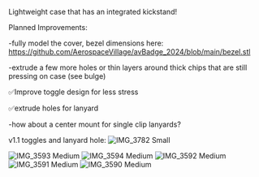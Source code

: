 Lightweight case that has an integrated kickstand!

Planned Improvements:

-fully model the cover, bezel dimensions here: [https://github.com/AerospaceVillage/avBadge_2024/blob/main/bezel.stl
](https://github.com/AerospaceVillage/avBadge_2024/blob/main/hardware/bezel.stl)

-extrude a few more holes or thin layers around thick chips that are still pressing on case (see bulge)

✅Improve toggle design for less stress

✅extrude holes for lanyard

-how about a center mount for single clip lanyards?

v1.1 toggles and lanyard hole:
![IMG_3782 Small](https://github.com/user-attachments/assets/6c43643a-694f-456d-8e25-c219acf6ea43)

![IMG_3593 Medium](https://github.com/user-attachments/assets/adcb8b88-3002-4aa2-9b33-c409014d1c3a)
![IMG_3594 Medium](https://github.com/user-attachments/assets/078e2340-8f25-4b95-a5d1-775e5bbe8a8f)
![IMG_3592 Medium](https://github.com/user-attachments/assets/1acdd83e-f177-46a5-ae07-d60fe35414a9)
![IMG_3591 Medium](https://github.com/user-attachments/assets/05756108-a147-4bc3-a12d-410180c1e0f4)
![IMG_3590 Medium](https://github.com/user-attachments/assets/ae93eae7-c63e-43e9-ad33-1205c1fda400)
